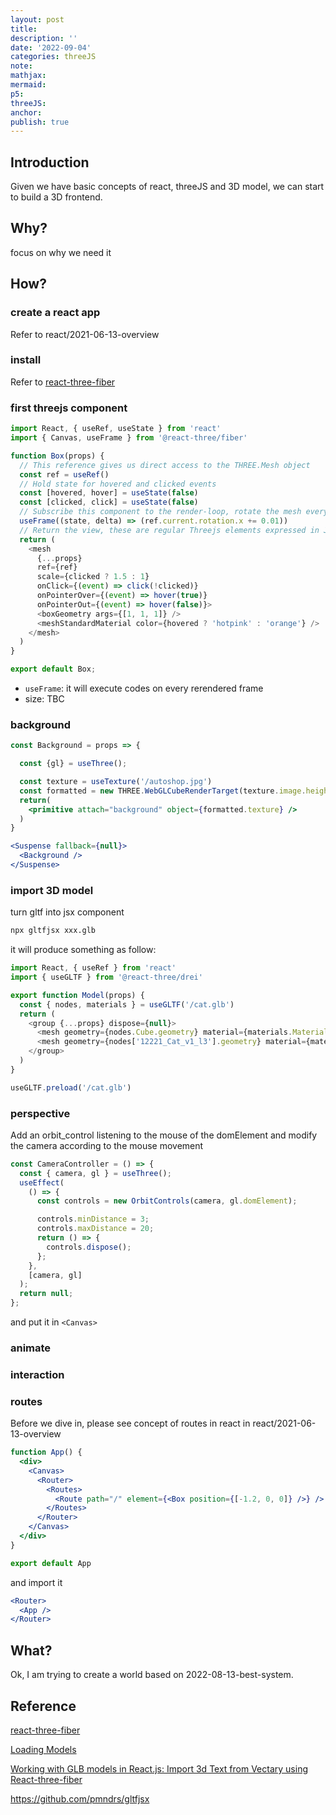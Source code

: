 ```yaml
---
layout: post
title:
description: ''
date: '2022-09-04'
categories: threeJS
note:
mathjax:
mermaid:
p5:
threeJS:
anchor:
publish: true
---
```


## Introduction

Given we have basic concepts of react, threeJS and 3D model, we can start to build a 3D frontend.

## Why?

focus on why we need it

## How?

### create a react app

Refer to react/2021-06-13-overview

### install

Refer to [react-three-fiber](https://github.com/pmndrs/react-three-fiber)

### first threejs component

```javascript
import React, { useRef, useState } from 'react'
import { Canvas, useFrame } from '@react-three/fiber'

function Box(props) {
  // This reference gives us direct access to the THREE.Mesh object
  const ref = useRef()
  // Hold state for hovered and clicked events
  const [hovered, hover] = useState(false)
  const [clicked, click] = useState(false)
  // Subscribe this component to the render-loop, rotate the mesh every frame
  useFrame((state, delta) => (ref.current.rotation.x += 0.01))
  // Return the view, these are regular Threejs elements expressed in JSX
  return (
    <mesh
      {...props}
      ref={ref}
      scale={clicked ? 1.5 : 1}
      onClick={(event) => click(!clicked)}
      onPointerOver={(event) => hover(true)}
      onPointerOut={(event) => hover(false)}>
      <boxGeometry args={[1, 1, 1]} />
      <meshStandardMaterial color={hovered ? 'hotpink' : 'orange'} />
    </mesh>
  )
}

export default Box;
```

* `useFrame`: it will execute codes on every rerendered frame
* size: TBC

### background

```jsx
const Background = props => {

  const {gl} = useThree();

  const texture = useTexture('/autoshop.jpg')
  const formatted = new THREE.WebGLCubeRenderTarget(texture.image.height).fromEquirectangularTexture(gl, texture)
  return(
    <primitive attach="background" object={formatted.texture} />
  )
}

<Suspense fallback={null}>
  <Background />
</Suspense>
```

### import 3D model

turn gltf into jsx component

```bash
npx gltfjsx xxx.glb
```

it will produce something as follow:

```javascript
import React, { useRef } from 'react'
import { useGLTF } from '@react-three/drei'

export function Model(props) {
  const { nodes, materials } = useGLTF('/cat.glb')
  return (
    <group {...props} dispose={null}>
      <mesh geometry={nodes.Cube.geometry} material={materials.Material} />
      <mesh geometry={nodes['12221_Cat_v1_l3'].geometry} material={materials.Cat} />
    </group>
  )
}

useGLTF.preload('/cat.glb')
```

### perspective

Add an orbit_control listening to the mouse of the domElement and modify the camera according to the mouse movement

```jsx
const CameraController = () => {
  const { camera, gl } = useThree();
  useEffect(
    () => {
      const controls = new OrbitControls(camera, gl.domElement);

      controls.minDistance = 3;
      controls.maxDistance = 20;
      return () => {
        controls.dispose();
      };
    },
    [camera, gl]
  );
  return null;
};
```

and put it in `<Canvas>`

### animate

### interaction



### routes

Before we dive in, please see concept of routes in react in react/2021-06-13-overview

```jsx
function App() {
  <div>
    <Canvas>
      <Router>
        <Routes>
          <Route path="/" element={<Box position={[-1.2, 0, 0]} />} />
        </Routes>
      </Router>
    </Canvas>
  </div>
}

export default App
```

and import it

```jsx
<Router>
  <App />
</Router>
```

## What?

Ok, I am trying to create a world based on 2022-08-13-best-system.

## Reference

[react-three-fiber](https://github.com/pmndrs/react-three-fiber)

[Loading Models](https://docs.pmnd.rs/react-three-fiber/tutorials/loading-models)

[Working with GLB models in React.js: Import 3d Text from Vectary using React-three-fiber](https://www.youtube.com/watch?v=8UB78yGtEJA)

https://github.com/pmndrs/gltfjsx
